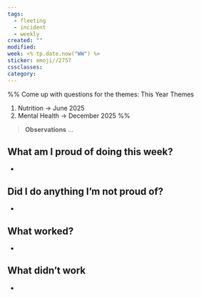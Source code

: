 ```yaml
---
tags:
  - fleeting
  - incident
  - weekly
created: ""
modified: 
week: <% tp.date.now("WW") %>
sticker: emoji//2757
cssclasses: 
category:
---
```

%% 
Come up with questions for the themes:
This Year Themes
1. Nutrition → June 2025
2. Mental Health → December 2025
%%

> **Observations**
> …
## What am I proud of doing this week?
- 
## Did I do anything I’m not proud of?
- 
## What worked?
- 
## What didn’t work
- 